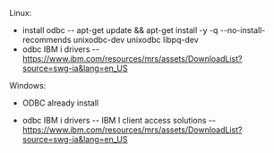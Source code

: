 Linux:

- install odbc 
-- apt-get update &&  apt-get install -y -q --no-install-recommends unixodbc-dev  unixodbc libpq-dev
- odbc IBM i drivers
-- https://www.ibm.com/resources/mrs/assets/DownloadList?source=swg-ia&lang=en_US


Windows:
- ODBC already install
  
- odbc IBM i drivers
-- IBM I client access solutions
-- https://www.ibm.com/resources/mrs/assets/DownloadList?source=swg-ia&lang=en_US